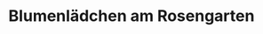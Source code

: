 ---
title: "Blumenlädchen am Rosengarten"
url: /kitzingen/blumenlaedchen-am-rosengarten/
shop: Blumen
---